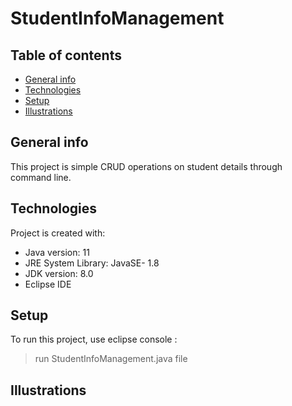 # StudentInfoManagement
## Table of contents
* [General info](#general-info)
* [Technologies](#technologies)
* [Setup](#setup)
* [Illustrations](#illustrations)

## General info
This project is simple CRUD operations on student details through command line.
	
## Technologies
Project is created with:
* Java version: 11
* JRE System Library: JavaSE- 1.8
* JDK version: 8.0
* Eclipse IDE
	
## Setup
To run this project, use eclipse console :
  >run StudentInfoManagement.java file 
## Illustrations
